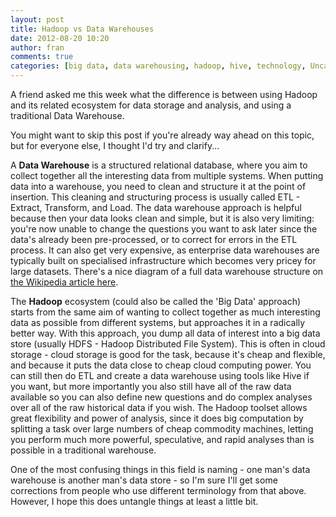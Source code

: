 ```yaml
---
layout: post
title: Hadoop vs Data Warehouses
date: 2012-08-20 10:20
author: fran
comments: true
categories: [big data, data warehousing, hadoop, hive, technology, Uncategorized]
---
```

A friend asked me this week what the difference is between using Hadoop and its related ecosystem for data storage and analysis, and using a traditional Data Warehouse.
<!--more-->

You might want to skip this post if you're already way ahead on this topic, but for everyone else, I thought I'd try and clarify...

<!--more-->

A <strong>Data Warehouse</strong> is a structured relational database, where you aim to collect together all the interesting data from multiple systems. When putting data into a warehouse, you need to clean and structure it at the point of insertion. This cleaning and structuring process is usually called ETL - Extract, Transform, and Load. The data warehouse approach is helpful because then your data looks clean and simple, but it is also very limiting: you're now unable to change the questions you want to ask later since the data's already been pre-processed, or to correct for errors in the ETL process. It can also get very expensive, as enterprise data warehouses are typically built on specialised infrastructure which becomes very pricey for large datasets. There's a nice diagram of a full data warehouse structure on <a href="http://en.wikipedia.org/wiki/Data_warehouse">the Wikipedia article here</a>.

The <strong>Hadoop</strong> ecosystem (could also be called the 'Big Data' approach) starts from the same aim of wanting to collect together as much interesting data as possible from different systems, but approaches it in a radically better way. With this approach, you dump all data of interest into a big data store (usually HDFS - Hadoop Distributed File System). This is often in cloud storage - cloud storage is good for the task, because it's cheap and flexible, and because it puts the data close to cheap cloud computing power. You can still then do ETL and create a data warehouse using tools like Hive if you want, but more importantly you also still have all of the raw data available so you can also define new questions and do complex analyses over all of the raw historical data if you wish. The Hadoop toolset allows great flexibility and power of analysis, since it does big computation by splitting a task over large numbers of cheap commodity machines, letting you perform much more powerful, speculative, and rapid analyses than is possible in a traditional warehouse.

One of the most confusing things in this field is naming - one man's data warehouse is another man's data store - so I'm sure I'll get some corrections from people who use different terminology from that above. However, I hope this does untangle things at least a little bit.
